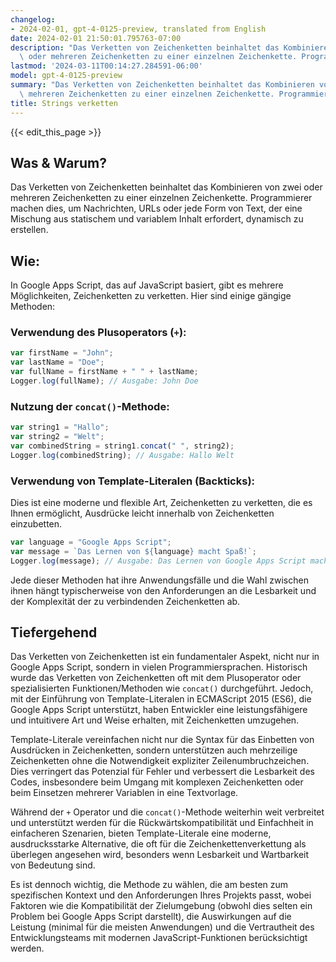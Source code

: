 ```yaml
---
changelog:
- 2024-02-01, gpt-4-0125-preview, translated from English
date: 2024-02-01 21:50:01.795763-07:00
description: "Das Verketten von Zeichenketten beinhaltet das Kombinieren von zwei\
  \ oder mehreren Zeichenketten zu einer einzelnen Zeichenkette. Programmierer machen\u2026"
lastmod: '2024-03-11T00:14:27.284591-06:00'
model: gpt-4-0125-preview
summary: "Das Verketten von Zeichenketten beinhaltet das Kombinieren von zwei oder\
  \ mehreren Zeichenketten zu einer einzelnen Zeichenkette. Programmierer machen\u2026"
title: Strings verketten
---
```


{{< edit_this_page >}}

## Was & Warum?

Das Verketten von Zeichenketten beinhaltet das Kombinieren von zwei oder mehreren Zeichenketten zu einer einzelnen Zeichenkette. Programmierer machen dies, um Nachrichten, URLs oder jede Form von Text, der eine Mischung aus statischem und variablem Inhalt erfordert, dynamisch zu erstellen.

## Wie:

In Google Apps Script, das auf JavaScript basiert, gibt es mehrere Möglichkeiten, Zeichenketten zu verketten. Hier sind einige gängige Methoden:

### Verwendung des Plusoperators (`+`):

```javascript
var firstName = "John";
var lastName = "Doe";
var fullName = firstName + " " + lastName;
Logger.log(fullName); // Ausgabe: John Doe
```

### Nutzung der `concat()`-Methode:

```javascript
var string1 = "Hallo";
var string2 = "Welt";
var combinedString = string1.concat(" ", string2);
Logger.log(combinedString); // Ausgabe: Hallo Welt
```

### Verwendung von Template-Literalen (Backticks):

Dies ist eine moderne und flexible Art, Zeichenketten zu verketten, die es Ihnen ermöglicht, Ausdrücke leicht innerhalb von Zeichenketten einzubetten.

```javascript
var language = "Google Apps Script";
var message = `Das Lernen von ${language} macht Spaß!`;
Logger.log(message); // Ausgabe: Das Lernen von Google Apps Script macht Spaß!
```

Jede dieser Methoden hat ihre Anwendungsfälle und die Wahl zwischen ihnen hängt typischerweise von den Anforderungen an die Lesbarkeit und der Komplexität der zu verbindenden Zeichenketten ab.

## Tiefergehend

Das Verketten von Zeichenketten ist ein fundamentaler Aspekt, nicht nur in Google Apps Script, sondern in vielen Programmiersprachen. Historisch wurde das Verketten von Zeichenketten oft mit dem Plusoperator oder spezialisierten Funktionen/Methoden wie `concat()` durchgeführt. Jedoch, mit der Einführung von Template-Literalen in ECMAScript 2015 (ES6), die Google Apps Script unterstützt, haben Entwickler eine leistungsfähigere und intuitivere Art und Weise erhalten, mit Zeichenketten umzugehen.

Template-Literale vereinfachen nicht nur die Syntax für das Einbetten von Ausdrücken in Zeichenketten, sondern unterstützen auch mehrzeilige Zeichenketten ohne die Notwendigkeit expliziter Zeilenumbruchzeichen. Dies verringert das Potenzial für Fehler und verbessert die Lesbarkeit des Codes, insbesondere beim Umgang mit komplexen Zeichenketten oder beim Einsetzen mehrerer Variablen in eine Textvorlage.

Während der `+` Operator und die `concat()`-Methode weiterhin weit verbreitet und unterstützt werden für die Rückwärtskompatibilität und Einfachheit in einfacheren Szenarien, bieten Template-Literale eine moderne, ausdrucksstarke Alternative, die oft für die Zeichenkettenverkettung als überlegen angesehen wird, besonders wenn Lesbarkeit und Wartbarkeit von Bedeutung sind.

Es ist dennoch wichtig, die Methode zu wählen, die am besten zum spezifischen Kontext und den Anforderungen Ihres Projekts passt, wobei Faktoren wie die Kompatibilität der Zielumgebung (obwohl dies selten ein Problem bei Google Apps Script darstellt), die Auswirkungen auf die Leistung (minimal für die meisten Anwendungen) und die Vertrautheit des Entwicklungsteams mit modernen JavaScript-Funktionen berücksichtigt werden.
